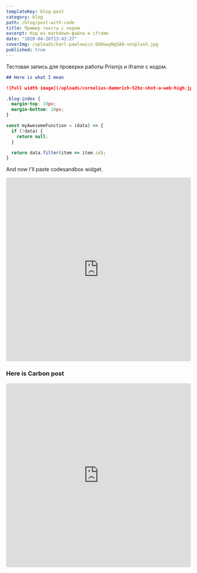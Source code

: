 ```yaml
---
templateKey: blog-post
category: blog
path: /blog/post-with-code
title: Пример текста с кодом
excerpt: Код из markdown-файла и iframe
date: "2020-04-26T13:42:27"
coverImg: /uploads/karl-pawlowicz-QUHuwyNgSA0-unsplash.jpg
published: true
---
```


Тестовая запись для проверки работы Prismjs и iframe с кодом.

```markdown
## Here is what I mean

![Full width image](/uploads/cornelius-dammrich-52hz-shot-a-web-high.jpg)
```

```css
.blog-index {
  margin-top: 10px;
  margin-bottom: 10px;
}
```

```js
const myAwesomeFunction = (data) => {
  if (!data) {
    return null;
  }

  return data.filter(item => item.id);
}
```

And now I'll paste codesandbox widget.

<iframe
     src="https://codesandbox.io/embed/dragndrop-upload-files-form-cyyvl?autoresize=1&fontsize=14&hidenavigation=1"
     style="width:100%; height:500px; border:0; border-radius: 4px; overflow:hidden;"
     title="Drag&#039;n&#039;drop upload files form"
     allow="accelerometer; ambient-light-sensor; camera; encrypted-media; geolocation; gyroscope; hid; microphone; midi; payment; usb; vr"
     sandbox="allow-forms allow-modals allow-popups allow-presentation allow-same-origin allow-scripts"
   ></iframe>

### Here is Carbon post

<iframe
  src="https://carbon.now.sh/embed/P6NeN49MgBHkDCJXe126"
  style="width:100%; height:500px; border:0; border-radius: 4px; overflow:hidden;"
  sandbox="allow-scripts allow-same-origin">
</iframe>
